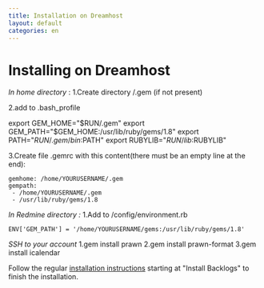 ```yaml
---
title: Installation on Dreamhost
layout: default
categories: en
---
```


# Installing on Dreamhost

*In home directory* :
1.Create directory /.gem (if not present)

2.add to .bash_profile

  export GEM_HOME="$RUN/.gem"
  export GEM_PATH="$GEM_HOME:/usr/lib/ruby/gems/1.8"
  export PATH="$RUN/.gem/bin:$PATH"
  export RUBYLIB="$RUN/lib:$RUBYLIB"</pre>

3.Create file .gemrc with this content(there must be an empty line at
the end):

    gemhome: /home/YOURUSERNAME/.gem
    gempath:
     - /home/YOURUSERNAME/.gem
     - /usr/lib/ruby/gems/1.8

*In Redmine directory :*
1.Add to /config/environment.rb

    ENV['GEM_PATH'] = '/home/YOURUSERNAME/gems:/usr/lib/ruby/gems/1.8'

*SSH to your account*
1.gem install prawn
2.gem install prawn-format
3.gem install icalendar

Follow the regular [installation
instructions](/en/installation/) starting at "Install Backlogs" to
finish the installation.
